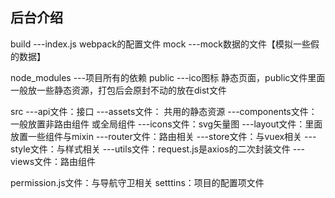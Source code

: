 ## 后台介绍
build
    ---index.js webpack的配置文件
mock
    ---mock数据的文件【模拟一些假的数据】

node_modules
    ---项目所有的依赖
public
    ---ico图标 静态页面，public文件里面一般放一些静态资源，打包后会原封不动的放在dist文件

src
    ---api文件：接口
    ---assets文件： 共用的静态资源
    ---components文件：一般放置非路由组件 或全局组件
    ---icons文件：svg矢量图
    ---layout文件：里面放置一些组件与mixin
    ---router文件：路由相关
    ---store文件：与vuex相关
    ---style文件：与样式相关
    ---utils文件：request.js是axios的二次封装文件
    ---views文件：路由组件

permission.js文件：与导航守卫相关
setttins：项目的配置项文件
